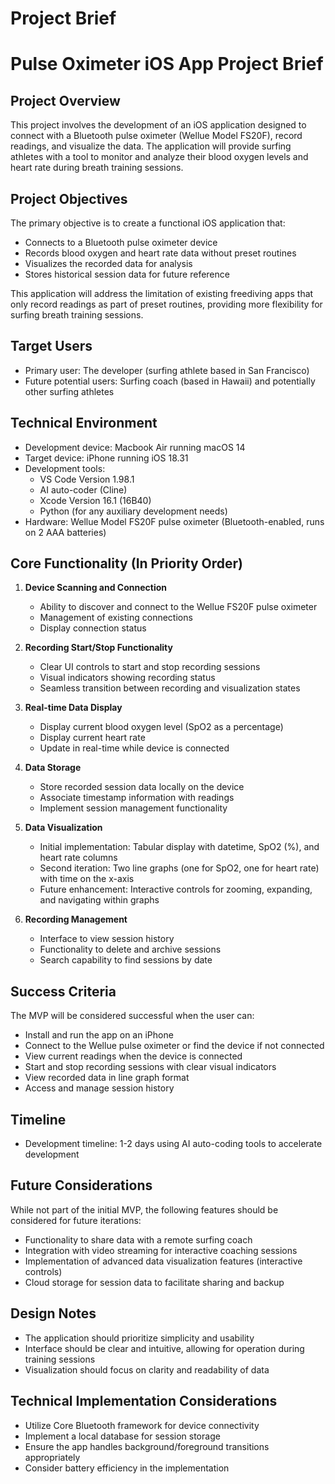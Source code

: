 # Project Brief

# Pulse Oximeter iOS App Project Brief

## Project Overview
This project involves the development of an iOS application designed to connect with a Bluetooth pulse oximeter (Wellue Model FS20F), record readings, and visualize the data. The application will provide surfing athletes with a tool to monitor and analyze their blood oxygen levels and heart rate during breath training sessions.

## Project Objectives
The primary objective is to create a functional iOS application that:
- Connects to a Bluetooth pulse oximeter device
- Records blood oxygen and heart rate data without preset routines
- Visualizes the recorded data for analysis
- Stores historical session data for future reference

This application will address the limitation of existing freediving apps that only record readings as part of preset routines, providing more flexibility for surfing breath training sessions.

## Target Users
- Primary user: The developer (surfing athlete based in San Francisco)
- Future potential users: Surfing coach (based in Hawaii) and potentially other surfing athletes

## Technical Environment
- Development device: Macbook Air running macOS 14
- Target device: iPhone running iOS 18.31
- Development tools:
  - VS Code Version 1.98.1
  - AI auto-coder (Cline)
  - Xcode Version 16.1 (16B40)
  - Python (for any auxiliary development needs)
- Hardware: Wellue Model FS20F pulse oximeter (Bluetooth-enabled, runs on 2 AAA batteries)

## Core Functionality (In Priority Order)
1. **Device Scanning and Connection**
   - Ability to discover and connect to the Wellue FS20F pulse oximeter
   - Management of existing connections
   - Display connection status

2. **Recording Start/Stop Functionality**
   - Clear UI controls to start and stop recording sessions
   - Visual indicators showing recording status
   - Seamless transition between recording and visualization states

3. **Real-time Data Display**
   - Display current blood oxygen level (SpO2 as a percentage)
   - Display current heart rate
   - Update in real-time while device is connected

4. **Data Storage**
   - Store recorded session data locally on the device
   - Associate timestamp information with readings
   - Implement session management functionality

5. **Data Visualization**
   - Initial implementation: Tabular display with datetime, SpO2 (%), and heart rate columns
   - Second iteration: Two line graphs (one for SpO2, one for heart rate) with time on the x-axis
   - Future enhancement: Interactive controls for zooming, expanding, and navigating within graphs

6. **Recording Management**
   - Interface to view session history
   - Functionality to delete and archive sessions
   - Search capability to find sessions by date

## Success Criteria
The MVP will be considered successful when the user can:
- Install and run the app on an iPhone
- Connect to the Wellue pulse oximeter or find the device if not connected
- View current readings when the device is connected
- Start and stop recording sessions with clear visual indicators
- View recorded data in line graph format
- Access and manage session history

## Timeline
- Development timeline: 1-2 days using AI auto-coding tools to accelerate development

## Future Considerations
While not part of the initial MVP, the following features should be considered for future iterations:
- Functionality to share data with a remote surfing coach
- Integration with video streaming for interactive coaching sessions
- Implementation of advanced data visualization features (interactive controls)
- Cloud storage for session data to facilitate sharing and backup

## Design Notes
- The application should prioritize simplicity and usability
- Interface should be clear and intuitive, allowing for operation during training sessions
- Visualization should focus on clarity and readability of data

## Technical Implementation Considerations
- Utilize Core Bluetooth framework for device connectivity
- Implement a local database for session storage
- Ensure the app handles background/foreground transitions appropriately
- Consider battery efficiency in the implementation
